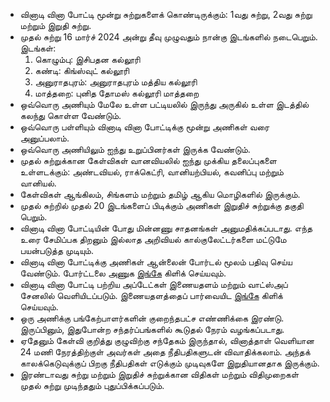 - வினாடி வினா போட்டி மூன்று சுற்றுகளைக் கொண்டிருக்கும்: 1வது சுற்று, 2வது சுற்று மற்றும் இறுதி சுற்று.
- முதல் சுற்று 16 மார்ச் 2024 அன்று தீவு முழுவதும் நான்கு இடங்களில் நடைபெறும். இடங்கள்:
  1.  கொழும்பு: இசிபதன கல்லூரி
  2.  கண்டி: கிங்ஸ்வுட் கல்லூரி
  3.  அனுராதபுரம்: அனுராதபுரம் மத்திய கல்லூரி
  4.  மாத்தறை: புனித தோமஸ் கல்லூரி மாத்தறை
- ஒவ்வொரு அணியும் மேலே உள்ள பட்டியலில் இருந்து அருகில் உள்ள இடத்தில் கலந்து கொள்ள வேண்டும்.
- ஒவ்வொரு பள்ளியும் வினாடி வினா போட்டிக்கு மூன்று அணிகள் வரை அனுப்பலாம்.
- ஒவ்வொரு அணியிலும் ஐந்து உறுப்பினர்கள் இருக்க வேண்டும்.
- முதல் சுற்றுக்கான கேள்விகள் வானவியலில் ஐந்து முக்கிய தலைப்புகளை உள்ளடக்கும்: அண்டவியல், ராக்கெட்ரி, வானியற்பியல், கவனிப்பு மற்றும் வானியல்.
- கேள்விகள் ஆங்கிலம், சிங்களம் மற்றும் தமிழ் ஆகிய மொழிகளில் இருக்கும்.
- முதல் சுற்றில் முதல் 20 இடங்களைப் பிடிக்கும் அணிகள் இறுதிச் சுற்றுக்கு தகுதி பெறும்.
- வினாடி வினா போட்டியின் போது மின்னணு சாதனங்கள் அனுமதிக்கப்படாது. எந்த உரை சேமிப்பக திறனும் இல்லாத அறிவியல் கால்குலேட்டர்களை மட்டுமே பயன்படுத்த முடியும்.
- வினாடி வினா போட்டிக்கு அணிகள் ஆன்லைன் போர்டல் மூலம் பதிவு செய்ய வேண்டும். போர்ட்டலை அணுக [இங்கே](https://sky24-icas.web.app) கிளிக் செய்யவும்.
- வினாடி வினா போட்டி பற்றிய அப்டேட்கள் இணையதளம் மற்றும் வாட்ஸ்அப் சேனலில் வெளியிடப்படும். இணையதளத்தைப் பார்வையிட [இங்கே](https://sky24-icas.web.app) கிளிக் செய்யவும்.
- ஒரு அணிக்கு பங்கேற்பாளர்களின் குறைந்தபட்ச எண்ணிக்கை இரண்டு. இருப்பினும், இதுபோன்ற சந்தர்ப்பங்களில் கூடுதல் நேரம் வழங்கப்படாது.
- ஏதேனும் கேள்வி குறித்து குழுவிற்கு சந்தேகம் இருந்தால், வினாத்தாள் வெளியான 24 மணி நேரத்திற்குள் அவர்கள் அதை நீதிபதிகளுடன் விவாதிக்கலாம். அந்தக் காலக்கெடுவுக்குப் பிறகு நீதிபதிகள் எடுக்கும் முடிவுகளே இறுதியானதாக இருக்கும்.
- இரண்டாவது சுற்று மற்றும் இறுதிச் சுற்றுக்கான விதிகள் மற்றும் விதிமுறைகள் முதல் சுற்று முடிந்ததும் புதுப்பிக்கப்படும்.

